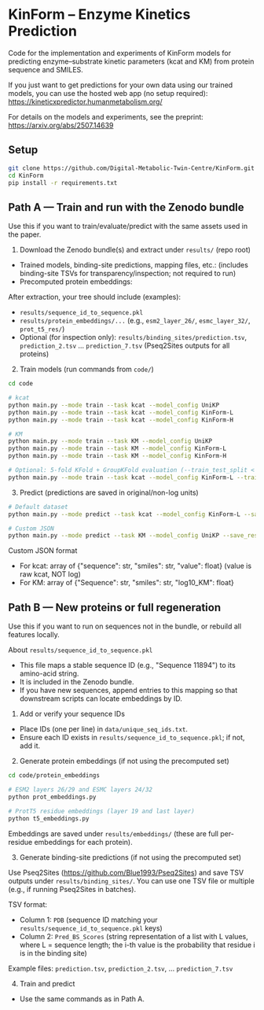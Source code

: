 
KinForm – Enzyme Kinetics Prediction
====================================
Code for the implementation and experiments of KinForm models for predicting enzyme–substrate kinetic parameters (kcat and KM) from protein sequence and SMILES.

If you just want to get predictions for your own data using our trained models, you can use the hosted web app (no setup required):
https://kineticxpredictor.humanmetabolism.org/

For details on the models and experiments, see the preprint:
https://arxiv.org/abs/2507.14639


Setup
-----
```bash
git clone https://github.com/Digital-Metabolic-Twin-Centre/KinForm.git
cd KinForm
pip install -r requirements.txt
```


Path A — Train and run with the Zenodo bundle
----------------------------------------------------------
Use this if you want to train/evaluate/predict with the same assets used in the paper.

1) Download the Zenodo bundle(s) and extract under `results/` (repo root)

- Trained models, binding-site predictions, mapping files, etc.: <placeholder-zenodo-link> (includes binding-site TSVs for transparency/inspection; not required to run)
- Precomputed protein embeddings: <placeholder-zenodo-link>

After extraction, your tree should include (examples):

- `results/sequence_id_to_sequence.pkl`
- `results/protein_embeddings/...` (e.g., `esm2_layer_26/`, `esmc_layer_32/`, `prot_t5_res/`)
- Optional (for inspection only): `results/binding_sites/prediction.tsv`, `prediction_2.tsv` … `prediction_7.tsv` (Pseq2Sites outputs for all proteins)

2) Train models (run commands from `code/`)

```bash
cd code

# kcat
python main.py --mode train --task kcat --model_config UniKP
python main.py --mode train --task kcat --model_config KinForm-L
python main.py --mode train --task kcat --model_config KinForm-H

# KM
python main.py --mode train --task KM --model_config UniKP
python main.py --mode train --task KM --model_config KinForm-L
python main.py --mode train --task KM --model_config KinForm-H

# Optional: 5-fold KFold + GroupKFold evaluation (--train_test_split < 1.0 triggers cross-validation; 1.0 trains on all data)
python main.py --mode train --task kcat --model_config KinForm-L --train_test_split 0.8
```

3) Predict (predictions are saved in original/non-log units)

```bash
# Default dataset
python main.py --mode predict --task kcat --model_config KinForm-L --save_results ../predictions/kcat_L.csv

# Custom JSON
python main.py --mode predict --task KM --model_config UniKP --save_results ../predictions/km_unikp.csv --data_path ../my_km.json
```

Custom JSON format

- For kcat: array of {"sequence": str, "smiles": str, "value": float} (value is raw kcat, NOT log)
- For KM:   array of {"Sequence": str, "smiles": str, "log10_KM": float}


Path B — New proteins or full regeneration
-----------------------------------------
Use this if you want to run on sequences not in the bundle, or rebuild all features locally.

About `results/sequence_id_to_sequence.pkl`

- This file maps a stable sequence ID (e.g., "Sequence 11894") to its amino-acid string.
- It is included in the Zenodo bundle.
- If you have new sequences, append entries to this mapping so that downstream scripts can locate embeddings by ID.

1) Add or verify your sequence IDs

- Place IDs (one per line) in `data/unique_seq_ids.txt`.
- Ensure each ID exists in `results/sequence_id_to_sequence.pkl`; if not, add it.

2) Generate protein embeddings (if not using the precomputed set)

```bash
cd code/protein_embeddings

# ESM2 layers 26/29 and ESMC layers 24/32
python prot_embeddings.py

# ProtT5 residue embeddings (layer 19 and last layer)
python t5_embeddings.py
```

Embeddings are saved under `results/embeddings/` (these are full per-residue embeddings for each protein).

3) Generate binding-site predictions (if not using the precomputed set)

Use Pseq2Sites (https://github.com/Blue1993/Pseq2Sites) and save TSV outputs under `results/binding_sites/`. You can use one TSV file or multiple (e.g., if running Pseq2Sites in batches).

TSV format:
- Column 1: `PDB` (sequence ID matching your `results/sequence_id_to_sequence.pkl` keys)
- Column 2: `Pred_BS_Scores` (string representation of a list with L values, where L = sequence length; the i-th value is the probability that residue i is in the binding site)

Example files: `prediction.tsv`, `prediction_2.tsv`, … `prediction_7.tsv`

4) Train and predict

- Use the same commands as in Path A.


